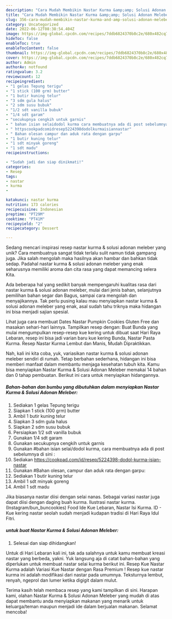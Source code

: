 ```yaml
---
description: "Cara Mudah Membikin Nastar Kurma &amp;amp; Solusi Adonan Meleber yang Enak"
title: "Cara Mudah Membikin Nastar Kurma &amp;amp; Solusi Adonan Meleber yang Enak"
slug: 356-cara-mudah-membikin-nastar-kurma-and-amp-solusi-adonan-meleber-yang-enak
category: Uncategorized
date: 2022-06-12T08:38:54.404Z
image: https://img-global.cpcdn.com/recipes/7ddb6824370b8c2e/680x482cq70/nastar-kurma-solusi-adonan-meleber-foto-resep-utama.jpg
hideToc: false
enableToc: true
enableTocContent: false
thumbnail: https://img-global.cpcdn.com/recipes/7ddb6824370b8c2e/680x482cq70/nastar-kurma-solusi-adonan-meleber-foto-resep-utama.jpg
cover: https://img-global.cpcdn.com/recipes/7ddb6824370b8c2e/680x482cq70/nastar-kurma-solusi-adonan-meleber-foto-resep-utama.jpg
author: Admin
authorAv: notfound
ratingvalue: 3.2
reviewcount: 12
recipeingredient:
- "1 gelas Tepung terigu"
- "1 stick (100 grm) butter"
- "1 butir kuning telur"
- "3 sdm gula halus"
- "2 sdm susu bubuk"
- "1/2 sdt vanilla bubuk"
- "1/4 sdt garam"
- "secukupnya cengkih untuk garnis"
- " bahan isian selaidodol kurma cara membuatnya ada di post sebelumnya di sini "
- " httpscookpadcomidresep5224398dodolkurmaisiannastar"
- " Bahan olesan campur dan aduk rata dengan garpu"
- "1 butir kuning telur"
- "1 sdt minyak goreng"
- "1 sdt madu"
recipeinstructions:

- "Sudah jadi dan siap dinikmati!"
categories:
- Resep
tags:
- nastar
- kurma
- 

katakunci: nastar kurma  
nutrition: 173 calories
recipecuisine: Indonesian
preptime: "PT29M"
cooktime: "PT41M"
recipeyield: "2"
recipecategory: Dessert

---
```





Sedang mencari inspirasi resep nastar kurma &amp; solusi adonan meleber yang unik? Cara membuatnya sangat tidak terlalu sulit namun tidak gampang juga. Jika salah mengolah maka hasilnya akan hambar dan bahkan tidak sedap. Padahal nastar kurma &amp; solusi adonan meleber yang enak seharusnya memiliki aroma dan cita rasa yang dapat memancing selera Kita.





Ada beberapa hal yang sedikit banyak mempengaruhi kualitas rasa dari nastar kurma &amp; solusi adonan meleber, mulai dari jenis bahan, selanjutnya pemilihan bahan segar dan Bagus, sampai cara mengolah dan menyajikannya. Tak perlu pusing kalau mau menyiapkan nastar kurma &amp; solusi adonan meleber yang enak,      asal sudah tahu triknya maka hidangan ini bisa menjadi sajian spesial.














Lihat juga cara membuat Dates Nastar Pumpkin Cookies Gluten Free dan masakan sehari-hari lainnya. Tampilkan resep dengan: Buat Bunda yang mulai mengumpulkan resep-resep kue kering untuk dibuat saat Hari Raya Lebaran, resep ini bisa jadi varian baru kue kering Bunda, Nastar Pasta Kurma. Resep Nastar Kurma Lembut dan Manis, Mudah Dipraktikkan.






Nah, kali ini kita coba, yuk, variasikan nastar kurma &amp; solusi adonan meleber sendiri di rumah. Tetap berbahan sederhana, hidangan ini bisa memberi manfaat dalam membantu menjaga kesehatan tubuh kita. Kamu bisa menyiapkan Nastar Kurma &amp; Solusi Adonan Meleber memakai 14 bahan dan 0 tahap pembuatan. Berikut ini cara untuk menyiapkan hidangannya.

<!--inarticleads1-->

##### Bahan-bahan dan bumbu yang dibutuhkan dalam menyiapkan Nastar Kurma &amp; Solusi Adonan Meleber:

1. Sediakan 1 gelas Tepung terigu
1. Siapkan 1 stick (100 grm) butter
1. Ambil 1 butir kuning telur
1. Siapkan 3 sdm gula halus
1. Siapkan 2 sdm susu bubuk
1. Persiapkan 1/2 sdt vanilla bubuk
1. Gunakan 1/4 sdt garam
1. Gunakan secukupnya cengkih untuk garnis
1. Gunakan  #bahan isian selai/dodol kurma, cara membuatnya ada di post sebelumnya di sini :
1. Sediakan  https://cookpad.com/id/resep/5224398-dodol-kurma-isian-nastar
1. Gunakan  #Bahan olesan, campur dan aduk rata dengan garpu:
1. Sediakan 1 butir kuning telur
1. Ambil 1 sdt minyak goreng
1. Ambil 1 sdt madu


Jika biasanya nastar diisi dengan selai nanas. Sebagai variasi nastar juga dapat diisi dengan daging buah kurma. Ilustrasi nastar kurma. (Instagram/bun_buncookies) Food Ide Kue Lebaran, Nastar Isi Kurma. ID - Kue kering nastar seolah sudah menjadi kudapan tradisi di Hari Raya Idul Fitri. 

<!--inarticleads2-->

#####  untuk buat Nastar Kurma &amp; Solusi Adonan Meleber:


1. Selesai dan siap dihidangkan!

Untuk di Hari Lebaran kali ini, tak ada salahnya untuk kamu membuat kreasi nastar yang berbeda, yakni. Yuk langsung aja di catat bahan-bahan yang diperlukan untuk membuat nastar selai kurma berikut ini. Resep Kue Nastar Kurma adalah Variasi Kue Nastar dengan Rasa Premium ! Resep kue nastar kurma ini adalah modifikasi dari nastar pada umumnya. Teksturnya lembut, renyah, ngeprol dan lumer ketika digigit dalam mulut. 

Terima kasih telah membaca resep yang kami tampilkan di sini. Harapan kami, olahan Nastar Kurma &amp; Solusi Adonan Meleber yang mudah di atas dapat membantu anda menyiapkan makanan yang menarik untuk keluarga/teman maupun menjadi ide dalam berjualan makanan. Selamat mencoba!
